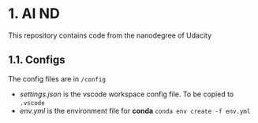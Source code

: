 # 1. AI ND

This repository contains code from the nanodegree of Udacity

## 1.1. Configs

The config files are in `/config`

- _settings.json_ is the vscode workspace config file. To be copied to `.vscode`
- _env.yml_ is the environment file for **conda**
  `conda env create -f env.yml`
